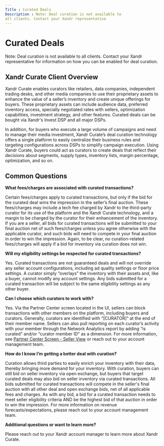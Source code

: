 ```yaml
---
Title : Curated Deals
Description : Note: Deal curation is not available to
all clients. Contact your Xandr representative
---
```



# Curated Deals





Note: Deal curation is not available to
all clients. Contact your Xandr representative
for information on how you can be enabled for deal curation.



<div id="curated-deals__section-f28997a1-ca60-4ba4-ae76-cba0f88c2a8b"
>

## Xandr Curate Client Overview

Xandr Curate enables curators like retailers,
data companies, independent trading desks, and other media companies to
use their proprietary assets to enhance the value of a seller’s
inventory and create unique offerings for buyers. These proprietary
assets can include audience data, preferred inventory access, specially
negotiated rates with sellers, optimization capabilities, investment
strategy, and other features. Curated deals can be bought via
Xandr's Invest DSP and all major DSPs.

In addition, for buyers who execute a large volume of campaigns and need
to manage their media investment, Xandr Curate’s
deal curation technology offers a single platform to easily centralize
their business rules and targeting configurations across DSPs to
simplify campaign execution. Using Xandr Curate,
buyers could act as curators to create deals that reflect their
decisions about segments, supply types, inventory lists, margin
percentage, optimization, and so on.



<div id="curated-deals__section-f789024d-4ad1-4353-bd13-03c28cc9ac19"
>

## Common Questions

**What fees/charges are associated with curated transactions?**

Certain fees/charges apply to curated transactions, but only if the bid
for the curated deal wins the impression in the seller’s final auction.
These fees/charges may include a tech fee charged by
Xandr to the third-party curator for its use of
the platform and the Xandr Curate technology,
and a margin to be charged by the curator for their enhancement of the
inventory. If you are a seller, all bids for curated transactions will
be submitted to your final auction net of such fees/charges unless you
agree otherwise with the applicable curator, and such bids will need to
compete in your final auction in order to win the impression. Again, to
be clear, no curation-related fees/charges will apply if a bid for
inventory via curation does not win.

**Will my eligibility settings be respected for curated transactions?**

Yes. Curated transactions are not guaranteed deals and will not override
any seller account configurations, including ad quality settings or
floor price settings. A curator simply “overlays” the inventory with
their assets and, like a buyer, cannot modify any account settings. Any
bids submitted for a curated transaction will be subject to the same
eligibility settings as any other buyer.

**Can I choose which curators to work with?**

Yes. Via the Partner Center screen located in the UI, sellers can block
transactions with other members on the platform, including buyers and
curators. Generally, curators are identified with “\[CURATOR\]” at the
end of their member name. Sellers can also pull reporting on each
curator’s activity with your member through the Network Analytics report
by adding “is curated” and/or “curator member ID” as a dimension. For
more information, see
<a href="partner-center-screen-seller-view.html" class="xref">Partner
Center Screen - Seller View</a> or reach out to your account management
team.

**How do I know I’m getting a better deal with curation?**

Curation allows third parties to easily enrich your inventory with their
data, thereby bringing more demand for your inventory. With curation,
buyers can still bid on seller inventory via open exchange, but buyers
that target curated deals may also bid on seller inventory via curated
transactions. All bids submitted for curated transactions will compete
in the seller's final auction with all other deal and open exchange
bids, net of all applicable fees and charges. As with any bid, a bid for
a curated transaction needs to meet seller eligibility criteria AND be
the highest bid of that auction in order to win the impression. For more
information on revenue forecasts/expectations, please reach out to your
account management team.

**Additional questions or want to learn more?**

Please reach out to your Xandr account manager
to learn more about Xandr Curate.






